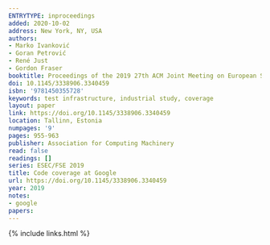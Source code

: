 ```yaml
---
ENTRYTYPE: inproceedings
added: 2020-10-02
address: New York, NY, USA
authors:
- Marko Ivanković
- Goran Petrović
- René Just
- Gordon Fraser
booktitle: Proceedings of the 2019 27th ACM Joint Meeting on European Software Engineering Conference and Symposium on the Foundations of Software Engineering
doi: 10.1145/3338906.3340459
isbn: '9781450355728'
keywords: test infrastructure, industrial study, coverage
layout: paper
link: https://doi.org/10.1145/3338906.3340459
location: Tallinn, Estonia
numpages: '9'
pages: 955-963
publisher: Association for Computing Machinery
read: false
readings: []
series: ESEC/FSE 2019
title: Code coverage at Google
url: https://doi.org/10.1145/3338906.3340459
year: 2019
notes:
- google
papers:
---
```

{% include links.html %}
